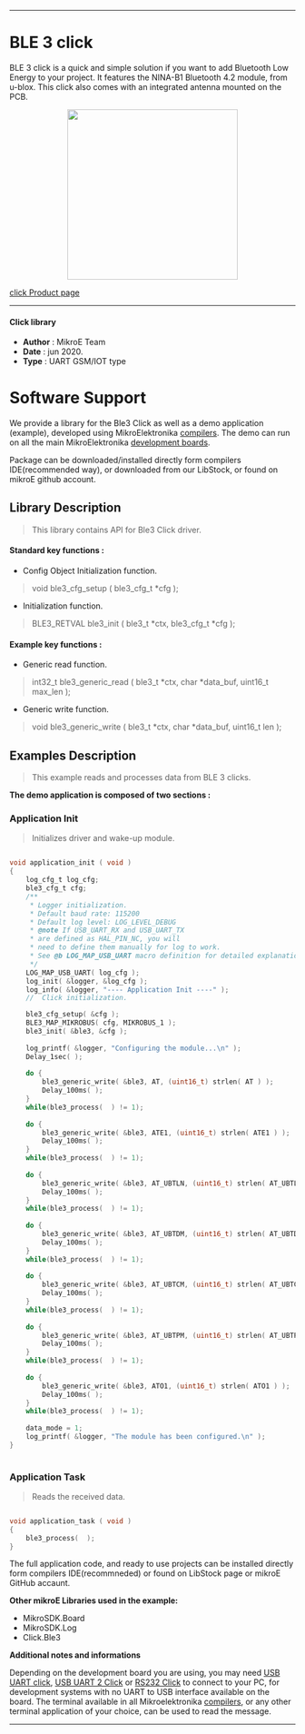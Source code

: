 
---
# BLE 3 click

BLE 3 click is a quick and simple solution if you want to add Bluetooth Low Energy to your project. It features the NINA-B1 Bluetooth 4.2 module, from u-blox. This click also comes with an integrated antenna mounted on the PCB.

<p align="center">
  <img src="https://download.mikroe.com/images/click_for_ide/ble3_click.png" height=300px>
</p>

[click Product page](https://www.mikroe.com/ble-3-click)

---


#### Click library 

- **Author**        : MikroE Team
- **Date**          : jun 2020.
- **Type**          : UART GSM/IOT type


# Software Support

We provide a library for the Ble3 Click 
as well as a demo application (example), developed using MikroElektronika 
[compilers](https://shop.mikroe.com/compilers). 
The demo can run on all the main MikroElektronika [development boards](https://shop.mikroe.com/development-boards).

Package can be downloaded/installed directly form compilers IDE(recommended way), or downloaded from our LibStock, or found on mikroE github account. 

## Library Description

> This library contains API for Ble3 Click driver.

#### Standard key functions :

- Config Object Initialization function.
> void ble3_cfg_setup ( ble3_cfg_t *cfg ); 
 
- Initialization function.
> BLE3_RETVAL ble3_init ( ble3_t *ctx, ble3_cfg_t *cfg );


#### Example key functions :

- Generic read function.
> int32_t ble3_generic_read ( ble3_t *ctx, char *data_buf, uint16_t max_len );

- Generic write function.
> void ble3_generic_write ( ble3_t *ctx, char *data_buf, uint16_t len ); 

## Examples Description

> This example reads and processes data from BLE 3 clicks.

**The demo application is composed of two sections :**

### Application Init 

> Initializes driver and wake-up module.

```c

void application_init ( void )
{
    log_cfg_t log_cfg;
    ble3_cfg_t cfg;
    /** 
     * Logger initialization.
     * Default baud rate: 115200
     * Default log level: LOG_LEVEL_DEBUG
     * @note If USB_UART_RX and USB_UART_TX 
     * are defined as HAL_PIN_NC, you will 
     * need to define them manually for log to work. 
     * See @b LOG_MAP_USB_UART macro definition for detailed explanation.
     */
    LOG_MAP_USB_UART( log_cfg );
    log_init( &logger, &log_cfg );
    log_info( &logger, "---- Application Init ----" );
    //  Click initialization.

    ble3_cfg_setup( &cfg );
    BLE3_MAP_MIKROBUS( cfg, MIKROBUS_1 );
    ble3_init( &ble3, &cfg );
    
    log_printf( &logger, "Configuring the module...\n" );
    Delay_1sec( );
    
    do {
        ble3_generic_write( &ble3, AT, (uint16_t) strlen( AT ) );
        Delay_100ms( );
    }
    while(ble3_process(  ) != 1);
    
    do {
        ble3_generic_write( &ble3, ATE1, (uint16_t) strlen( ATE1 ) );
        Delay_100ms( );
    }
    while(ble3_process(  ) != 1);
    
    do {
        ble3_generic_write( &ble3, AT_UBTLN, (uint16_t) strlen( AT_UBTLN ) );
        Delay_100ms( );
    }
    while(ble3_process(  ) != 1);
    
    do {
        ble3_generic_write( &ble3, AT_UBTDM, (uint16_t) strlen( AT_UBTDM ) );
        Delay_100ms( );
    }
    while(ble3_process(  ) != 1);
    
    do {
        ble3_generic_write( &ble3, AT_UBTCM, (uint16_t) strlen( AT_UBTCM ) );
        Delay_100ms( );
    }
    while(ble3_process(  ) != 1);
    
    do {
        ble3_generic_write( &ble3, AT_UBTPM, (uint16_t) strlen( AT_UBTPM ) );
        Delay_100ms( );
    }
    while(ble3_process(  ) != 1);
    
    do {
        ble3_generic_write( &ble3, ATO1, (uint16_t) strlen( ATO1 ) );
        Delay_100ms( );
    }
    while(ble3_process(  ) != 1);
    
    data_mode = 1;
    log_printf( &logger, "The module has been configured.\n" );
}
  
```

### Application Task

> Reads the received data.

```c

void application_task ( void )
{
    ble3_process(  );
} 

```

The full application code, and ready to use projects can be  installed directly form compilers IDE(recommneded) or found on LibStock page or mikroE GitHub accaunt.

**Other mikroE Libraries used in the example:** 

- MikroSDK.Board
- MikroSDK.Log
- Click.Ble3

**Additional notes and informations**

Depending on the development board you are using, you may need 
[USB UART click](https://shop.mikroe.com/usb-uart-click), 
[USB UART 2 Click](https://shop.mikroe.com/usb-uart-2-click) or 
[RS232 Click](https://shop.mikroe.com/rs232-click) to connect to your PC, for 
development systems with no UART to USB interface available on the board. The 
terminal available in all Mikroelektronika 
[compilers](https://shop.mikroe.com/compilers), or any other terminal application 
of your choice, can be used to read the message.



---
